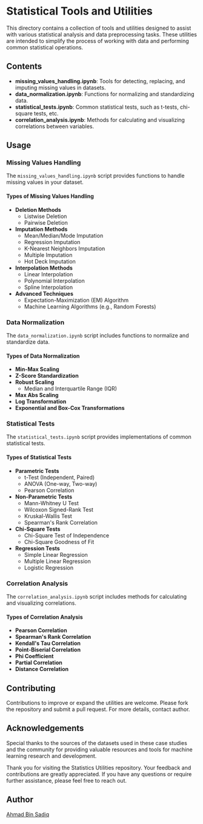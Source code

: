 # Statistical Tools and Utilities

This directory contains a collection of tools and utilities designed to assist with various statistical analysis and data preprocessing tasks. These utilities are intended to simplify the process of working with data and performing common statistical operations.

## Contents

- **missing_values_handling.ipynb**: Tools for detecting, replacing, and imputing missing values in datasets.
- **data_normalization.ipynb**: Functions for normalizing and standardizing data.
- **statistical_tests.ipynb**: Common statistical tests, such as t-tests, chi-square tests, etc.
- **correlation_analysis.ipynb**: Methods for calculating and visualizing correlations between variables.

## Usage

### Missing Values Handling

The `missing_values_handling.ipynb` script provides functions to handle missing values in your dataset.

#### Types of Missing Values Handling

  - **Deletion Methods**
    - Listwise Deletion
    - Pairwise Deletion
  - **Imputation Methods**
    - Mean/Median/Mode Imputation
    - Regression Imputation
    - K-Nearest Neighbors Imputation
    - Multiple Imputation
    - Hot Deck Imputation
  - **Interpolation Methods**
    - Linear Interpolation
    - Polynomial Interpolation
    - Spline Interpolation
  - **Advanced Techniques**
    - Expectation-Maximization (EM) Algorithm
    - Machine Learning Algorithms (e.g., Random Forests)

### Data Normalization

The `data_normalization.ipynb` script includes functions to normalize and standardize data.

#### Types of Data Normalization

  - **Min-Max Scaling**
  - **Z-Score Standardization**
  - **Robust Scaling**
    - Median and Interquartile Range (IQR)
  - **Max Abs Scaling**
  - **Log Transformation**
  - **Exponential and Box-Cox Transformations**

### Statistical Tests

The `statistical_tests.ipynb` script provides implementations of common statistical tests.

#### Types of Statistical Tests

  - **Parametric Tests**
    - t-Test (Independent, Paired)
    - ANOVA (One-way, Two-way)
    - Pearson Correlation
  - **Non-Parametric Tests**
    - Mann-Whitney U Test
    - Wilcoxon Signed-Rank Test
    - Kruskal-Wallis Test
    - Spearman's Rank Correlation
  - **Chi-Square Tests**
    - Chi-Square Test of Independence
    - Chi-Square Goodness of Fit
  - **Regression Tests**
    - Simple Linear Regression
    - Multiple Linear Regression
    - Logistic Regression

### Correlation Analysis

The `correlation_analysis.ipynb` script includes methods for calculating and visualizing correlations.

#### Types of Correlation Analysis

  - **Pearson Correlation**
  - **Spearman's Rank Correlation**
  - **Kendall's Tau Correlation**
  - **Point-Biserial Correlation**
  - **Phi Coefficient**
  - **Partial Correlation**
  - **Distance Correlation**

## Contributing

Contributions to improve or expand the utilities are welcome. Please fork the repository and submit a pull request. For more details, contact author.


## Acknowledgements

Special thanks to the sources of the datasets used in these case studies and the community for providing valuable resources and tools for machine learning research and development.

Thank you for visiting the Statistics Utilities repository. Your feedback and contributions are greatly appreciated. If you have any questions or require further assistance, please feel free to reach out.

## Author

[Ahmad Bin Sadiq](https://www.linkedin.com/in/ahmad-bin-sadiq/)
```
